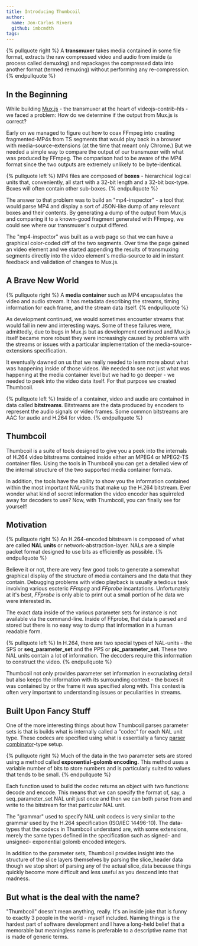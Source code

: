 ```yaml
---
title: Introducing Thumbcoil
author:
  name: Jon-Carlos Rivera
  github: imbcmdth
tags:
---
```


{% pullquote right %}
A **transmuxer** takes media contained in some file format, extracts the raw compressed video and audio from inside (a process called demuxing) and repackages the compressed data  into another format (termed remuxing) without performing any re-compression.
{% endpullquote %}

## In the Beginning

While building [Mux.js](https://github.com/videojs/mux.js) - the transmuxer at the heart of videojs-contrib-hls - we faced a problem: How do we determine if the output from Mux.js is correct?

Early on we managed to figure out how to coax FFmpeg into creating fragmented-MP4s from TS segments that would play back in a browser with media-source-extensions (at the time that meant only Chrome.) But we needed a simple way to compare the output of our transmuxer with what was produced by FFmpeg. The comparison had to be aware of the MP4 format since the two outputs are extremely unlikely to be byte-identical.

{% pullquote left %}
MP4 files are composed of **boxes** - hierarchical logical units that, conveniently, all start with a 32-bit length and a 32-bit box-type. Boxes will often contain other sub-boxes.
{% endpullquote %}

The answer to that problem was to build an "mp4-inspector" - a tool that would parse MP4 and display a sort of JSON-like dump of any relevant boxes and their contents. By generating a dump of the output from Mux.js and comparing it to a known-good fragment generated with FFmpeg, we could see where our transmuxer's output differed.

The "mp4-inspector" was built as a web page so that we can have a graphical color-coded diff of the two segments. Over time the page gained an video element and we started appending the results of transmuxing segments directly into the video element's media-source to aid in instant feedback and validation of changes to Mux.js.

## A Brave New World
{% pullquote right %}
A **media container** such as MP4 encapsulates the video and audio stream. It has metadata describing the streams, timing information for each frame, and the stream data itself.
{% endpullquote %}

As development continued, we would sometimes encounter streams that would fail in new and interesting ways. Some of these failures were, admittedly, due to bugs in Mux.js but as development continued and Mux.js itself became more robust they were increasingly caused by problems with the streams or issues with a particular implementation of the media-source-extensions specification.

It eventually dawned on us that we really needed to learn more about what was happening inside of those videos. We needed to see not just what was happening at the media container level but we had to go deeper - we needed to peek into the video data itself. For that purpose we created Thumbcoil.

{% pullquote left %}
Inside of a container, video and audio are contained in data called **bitstreams**. Bitstreams are the data produced by encoders to represent the audio signals or video frames. Some common bitstreams are AAC for audio and H.264 for video.
{% endpullquote %}

## Thumbcoil

Thumbcoil is a suite of tools designed to give you a peek into the internals of H.264 video bitstreams contained inside either an MPEG4 or MPEG2-TS container files. Using the tools in Thumbcoil you can get a detailed view of the internal structure of the two supported media container formats.

In addition, the tools have the ability to show you the information contained within the most important NAL-units that make up the H.264 bitstream. Ever wonder what kind of secret information the video encoder has squirreled away for decoders to use? Now, with Thumbcoil, you can finally see for yourself!

## Motivation
{% pullquote right %}
An H.264-encoded bitstream is composed of what are called **NAL units** or network-abstraction-layer. NALs are a simple packet format designed to use bits as efficiently as possible.
{% endpullquote %}

Believe it or not, there are very few good tools to generate a somewhat graphical display of the structure of media containers and the data that they contain. Debugging problems with video playback is usually a tedious task involving various esoteric *FFmpeg* and *FFprobe* incantations. Unfortunately at it's best, *FFprobe* is only able to print out a small portion of he data we were interested in.

The exact data inside of the various parameter sets for instance is not available via the command-line. Inside of FFprobe, that data is parsed and stored but there is no easy way to dump that information in a human readable form.

{% pullquote left %}
In H.264, there are two special types of NAL-units - the SPS or **seq_parameter_set** and the PPS or **pic_parameter_set**. These two NAL units contain a lot of information. The decoders require this information to construct the video.
{% endpullquote %}

Thumbcoil not only provides parameter set information in excruciating detail but also keeps the information with its surrounding context - the boxes it was contained by or the frame it was specified along with. This context is often very important to understanding issues or peculiarities in streams.

## Built Upon Fancy Stuff

One of the more interesting things about how Thumbcoil parses parameter sets is that is builds what is internally called a "codec" for each NAL unit type. These codecs are specified using what is essentially a fancy [parser combinator](https://en.wikipedia.org/wiki/Parser_combinator)-type setup.

{% pullquote right %}
Much of the data in the two parameter sets are stored using a method called **exponential-golomb encoding.** This method uses a variable number of bits to store numbers and is particularly suited to values that tends to be small.
{% endpullquote %}

Each function used to build the codec returns an object with two functions: decode and encode. This means that we can specify the format of, say, a seq_parameter_set NAL unit just once and then we can both parse from and write to the bitstream for that particular NAL unit.

The "grammar" used to specify NAL unit codecs is very similar to the grammar used by the H.264 specification (ISO/IEC 14496-10). The data-types that the codecs in Thumbcoil understand are, with some extensions, merely the same types defined in the specification such as signed- and unsigned- exponential golomb encoded integers.

In addition to the parameter sets, Thumbcoil provides insight into the structure of the slice layers themselves by parsing the slice_header data though we stop short of parsing any of the actual slice_data because things quickly become more difficult and less useful as you descend into that madness.

## But what is the deal with the name?

"Thumbcoil" doesn't mean anything, really. It's an inside joke that is funny to exactly 3 people in the world - myself included. Naming things is the hardest part of software development and I have a long-held belief that a memorable but meaningless name is preferable to a descriptive name that is made of generic terms.
